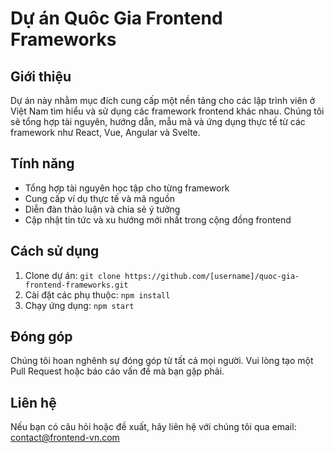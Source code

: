 # Dự án Quôc Gia Frontend Frameworks

## Giới thiệu
Dự án này nhằm mục đích cung cấp một nền tảng cho các lập trình viên ở Việt Nam tìm hiểu và sử dụng các framework frontend khác nhau. Chúng tôi sẽ tổng hợp tài nguyên, hướng dẫn, mẫu mã và ứng dụng thực tế từ các framework như React, Vue, Angular và Svelte.

## Tính năng
- Tổng hợp tài nguyên học tập cho từng framework
- Cung cấp ví dụ thực tế và mã nguồn
- Diễn đàn thảo luận và chia sẻ ý tưởng
- Cập nhật tin tức và xu hướng mới nhất trong cộng đồng frontend

## Cách sử dụng
1. Clone dự án: `git clone https://github.com/[username]/quoc-gia-frontend-frameworks.git`
2. Cài đặt các phụ thuộc: `npm install`
3. Chạy ứng dụng: `npm start`

## Đóng góp
Chúng tôi hoan nghênh sự đóng góp từ tất cả mọi người. Vui lòng tạo một Pull Request hoặc báo cáo vấn đề mà bạn gặp phải.

## Liên hệ
Nếu bạn có câu hỏi hoặc đề xuất, hãy liên hệ với chúng tôi qua email: contact@frontend-vn.com
